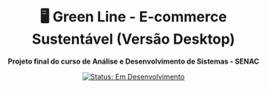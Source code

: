 <h1 align="center">🖥️ Green Line - E-commerce Sustentável (Versão Desktop)</h1> <p align="center"> <strong>Projeto final do curso de Análise e Desenvolvimento de Sistemas - SENAC</strong> </p> <p align="center"> <a href="#"><img src="https://img.shields.io/badge/Status-Em%20Desenvolvimento-FFA500?style=flat-square" alt="Status: Em Desenvolvimento"></a> </p>

